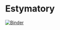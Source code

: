 # Estymatory
[![Binder](https://mybinder.org/badge_logo.svg)](https://mybinder.org/v2/gh/Agnieszka-PK/Stat/main)
